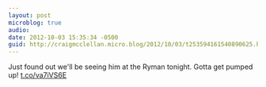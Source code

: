 ```yaml
---
layout: post
microblog: true
audio: 
date: 2012-10-03 15:35:34 -0500
guid: http://craigmcclellan.micro.blog/2012/10/03/t253594161540890625.html
---
```

Just found out we'll be seeing him at the Ryman tonight. Gotta get pumped up! [t.co/va7iVS6E](http://t.co/va7iVS6E)
